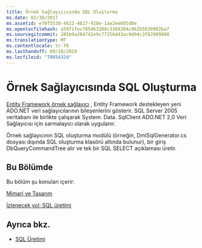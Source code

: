 ```yaml
---
title: Örnek Sağlayıcısında SQL Oluşturma
ms.date: 03/30/2017
ms.assetid: e70f553d-4622-4627-928e-1aa2ee605d8e
ms.openlocfilehash: a59f1fecf85d63208c3388204c962b5838902ba7
ms.sourcegitcommit: 205b9a204742e9c77256d43ac9d94c3f82909808
ms.translationtype: MT
ms.contentlocale: tr-TR
ms.lasthandoff: 09/10/2019
ms.locfileid: "70854324"
---
```

# <a name="sql-generation-in-the-sample-provider"></a>Örnek Sağlayıcısında SQL Oluşturma
[Entity Framework örnek sağlayıcı](https://code.msdn.microsoft.com/windowsdesktop/Entity-Framework-Sample-6a9801d0) , Entity Framework destekleyen yeni ADO.NET veri sağlayıcılarının bileşenlerini gösterir.  SQL Server 2005 veritabanı ile birlikte çalışarak System. Data. SqlClient ADO.NET 2,0 Veri Sağlayıcısı için sarmalayıcı olarak uygulanır.  
  
 Örnek sağlayıcının SQL oluşturma modülü (örneğin, DmlSqlGenerator.cs dosyası dışında SQL oluşturma klasörü altında bulunur), bir giriş DbQueryCommandTree alır ve tek bir SQL SELECT açıklaması üretir.  
  
## <a name="in-this-section"></a>Bu Bölümde  
 Bu bölüm şu konuları içerir:  
  
 [Mimari ve Tasarım](architecture-and-design.md)  
  
 [İzlenecek yol: SQL üretimi](walkthrough-sql-generation.md)  
  
## <a name="see-also"></a>Ayrıca bkz.

- [SQL Üretimi](sql-generation.md)
